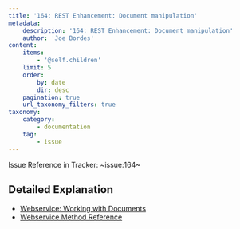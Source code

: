 ```yaml
---
title: '164: REST Enhancement: Document manipulation'
metadata:
    description: '164: REST Enhancement: Document manipulation'
    author: 'Joe Bordes'
content:
    items:
        - '@self.children'
    limit: 5
    order:
        by: date
        dir: desc
    pagination: true
    url_taxonomy_filters: true
taxonomy:
    category:
        - documentation
    tag:
        - issue
---
```


Issue Reference in Tracker: ~issue:164~

## Detailed Explanation

- [Webservice: Working with Documents](http://localhost/coreBOSDocumentation/configuration-tools/webservice-development/docenhance)
- [Webservice Method Reference](http://localhost/coreBOSDocumentation/configuration-tools/webservice-development/methodreference)